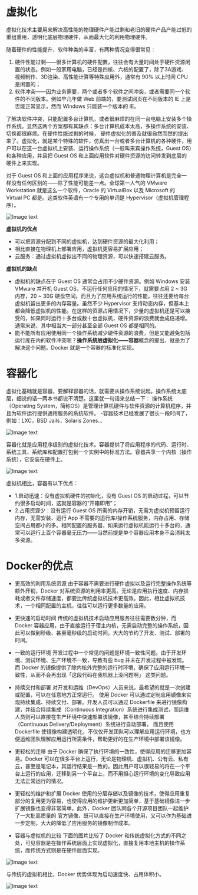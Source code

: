 # 虚拟化
虚拟化技术主要用来解决高性能的物理硬件产能过剩和老旧的硬件产品产能过低的重组重用，透明化底层物理硬件，从而最大化的利用物理硬件。

随着硬件的性能提升，软件种类的丰富，有两种情况变得很常见：
1. 硬件性能过剩——很多计算机的硬件配置，往往会有大量时间处于硬件资源闲置的状态。例如一般家用电脑，已经是四核、六核的配置了，除了3A游戏、视频制作、3D渲染、高性能计算等特殊应用外，通常有 90% 以上时间 CPU 是闲置的；
2. 软件冲突——因为业务需要，两个或者多个软件之间冲突，或者需要同一个软件的不同版本。例如早几年做 Web 前端的，要测试网页在不同版本的 IE 上是否能正常显示，然而 Windows 只能装一个版本的 IE。

了解决软件冲突，只能配置多台计算机，或者很麻烦的在同一台电脑上安装多个操作系统。显然这两个方案都有其缺点：多台计算机成本太高，多操作系统的安装、切换都很麻烦。在硬件性能过剩的时候，
硬件虚拟化的普及就很自然而然的提出来了。虚拟化，就是某个特殊的软件，仿真出一台或者多台计算机的各种硬件，用户可以在这一台虚拟机上安装、运行操作系统（一般叫来宾操作系统，Guest OS）和各种应用，并且把 Guest OS 和上面应用软件对硬件资源的访问转发到底层的硬件上来实现。

对于 Guest OS 和上面的应用程序来说，这台虚拟机和普通物理计算机是完全一样没有任何区别的——除了性能可能差一点。全球第一人气的 VMware Workstation 就是这么一个软件，Oracle 的 VirtualBox 以及 Microsoft 的 Virtual PC 都是。这类软件英语有一个专用的单词是 Hypervisor（虚拟机管理程序）。

![Image text](../BasicPrinciple/images/001.png)

**虚拟机的优点**
- 可以把资源分配到不同的虚拟机，达到硬件资源的最大化利用；
- 相比直接在物理机上部署应用，虚拟机更容易扩展应用；
- 云服务：通过虚拟机虚拟出不同的物理资源，可以快速搭建云服务。

**虚拟机的缺点**
- 虚拟机的缺点在于 Guest OS 通常会占用不少硬件资源。例如 Windows 安装 VMware 并开机 Guest OS，不运行任何应用的情况下，就需要占用 2 ~ 3G 内存，20 ~ 30G 硬盘空间。而且为了应用系统运行的性能，往往还要给每台虚拟机留出更多的内存容量。虽然不少 Hypervisor 支持动态内存，但基本上都会降低虚拟机的性能。在这样的资源占用情况下，少量的虚拟机还是可以接受的，如果同时运行十多台或数十台虚拟机，硬件资源的浪费就会成倍递增。通常来说，其中相当大一部分甚至全部 Guest OS 都是相同的。
- 能不能所有应用使用同一个操作系统减少硬件资源的浪费，但是又能避免包括运行库在内的软件冲突呢？**操作系统层虚拟化——容器**概念的提出，就是为了解决这个问题。Docker 就是一个容器的标准化实现。

# 容器化

虚拟化基础就是容器，要解释容器的话，就需要从操作系统说起。操作系统太底层，细说的话一两本书都说不清楚。这里就一句话来总结一下：
操作系统（Operating System，简称OS）是管理计算机硬件与软件资源的计算机程序，并且为软件运行提供通用服务的系统软件。
-容器技术已经发展了很长一段时间了，例如：LXC，BSD Jails，Solaris Zones...

![Image text](../BasicPrinciple/images/002.jpg)

容器化就是应用程序级别的虚拟化技术。容器提供了将应用程序的代码、运行时、系统工具、系统库和配置打包到一个实例中的标准方法。容器共享一个内核（操作系统），它安装在硬件上。

![Image text](../BasicPrinciple/images/003.png)

虚拟机相比，容器有以下优点：
- 1.启动迅速：没有虚拟机硬件的初始化，没有 Guest OS 的启动过程，可以节约很多启动时间，这就是容器的“开箱即用”；
- 2.占用资源少：没有运行 Guest OS 所需的内存开销，无需为虚拟机预留运行内存，无需安装、运行 App 不需要的运行库/操作系统服务，内存占用、存储空间占用都小的多。相同配置的服务器，如果运行虚拟机能运行十多台的，通常可以运行上百个容器毫无压力——当然前提是单个容器应用本身不会消耗太多资源。

# Docker的优点

- 更高效的利用系统资源
由于容器不需要进行硬件虚拟以及运行完整操作系统等额外开销，Docker 对系统资源的利用率更高。无论是应用执行速度、内存损耗或者文件存储速度，都要比传统虚拟机技术更高效。因此，相比虚拟机技术，一个相同配置的主机，往往可以运行更多数量的应用。

- 更快速的启动时间
传统的虚拟机技术启动应用服务往往需要数分钟，而 Docker 容器应用，由于直接运行于宿主内核，无需启动完整的操作系统，因此可以做到秒级、甚至毫秒级的启动时间。大大的节约了开发、测试、部署的时间。

- 一致的运行环境
开发过程中一个常见的问题是环境一致性问题。由于开发环境、测试环境、生产环境不一致，导致有些 bug 并未在开发过程中被发现。而 Docker 的镜像提供了除内核外完整的运行时环境，确保了应用运行环境一致性，从而不会再出现「这段代码在我机器上没问题啊」 这类问题。

- 持续交付和部署
对开发和运维（DevOps）人员来说，最希望的就是一次创建或配置，可以在任意地方正常运行。
使用 Docker 可以通过定制应用镜像来实现持续集成、持续交付、部署。开发人员可以通过 Dockerfile 来进行镜像构建，并结合持续集成（Continuous Integration）系统进行集成测试，而运维人员则可以直接在生产环境中快速部署该镜像，甚至结合持续部署（Continuous Delivery/Deployment）系统进行自动部署。
而且使用 Dockerfile 使镜像构建透明化，不仅仅开发团队可以理解应用运行环境，也方便运维团队理解应用运行所需条件，帮助更好的在生产环境中部署该镜像。

- 更轻松的迁移
由于 Docker 确保了执行环境的一致性，使得应用的迁移更加容易。Docker 可以在很多平台上运行，无论是物理机、虚拟机、公有云、私有云，甚至是笔记本，其运行结果是一致的。因此用户可以很轻易的将在一个平台上运行的应用，迁移到另一个平台上，而不用担心运行环境的变化导致应用无法正常运行的情况。

- 更轻松的维护和扩展
Docker 使用的分层存储以及镜像的技术，使得应用重复部分的复用更为容易，也使得应用的维护更新更加简单，基于基础镜像进一步扩展镜像也变得非常简单。此外，Docker 团队同各个开源项目团队一起维护了一大批高质量的 官方镜像，既可以直接在生产环境使用，又可以作为基础进一步定制，大大的降低了应用服务的镜像制作成本。

- 容器与虚拟机的比较
下面的图片比较了 Docker 和传统虚拟化方式的不同之处，可见容器是在操作系统层面上实现虚拟化，直接复用本地主机的操作系统，而传统方式则是在硬件层面实现。

![Image text](../BasicPrinciple/images/007.png)

与传统的虚拟机相比，Docker 优势体现为启动速度快、占用体积小。

![Image text](../BasicPrinciple/images/008.png)

